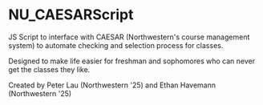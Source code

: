 # NU_CAESARScript

JS Script to interface with CAESAR (Northwestern's course management system) to automate checking and selection process for classes. 

Designed to make life easier for freshman and sophomores who can never get the classes they like.

Created by Peter Lau (Northwestern '25) and Ethan Havemann (Northwestern '25)

